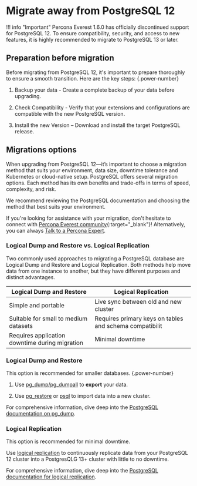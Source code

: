 # Migrate away from PostgreSQL 12

!!! info "Important"
    Percona Everest 1.6.0 has officially discontinued support for PostgreSQL 12. To ensure compatibility, security, and access to new features, it is highly recommended to migrate to PostgreSQL 13 or later.

## Preparation before migration

Before migrating from PostgreSQL 12, it's important to prepare thoroughly to ensure a smooth transition. Here are the key steps:
{.power-number}

1. Backup your data - Create a complete backup of your data before upgrading.

2. Check Compatibility - Verify that your extensions and configurations are compatible with the new PostgreSQL version.

3. Install the new Version – Download and install the target PostgreSQL release.


## Migrations options

When upgrading from PostgreSQL 12—it’s important to choose a migration method that suits your environment, data size, downtime tolerance and Kubernetes or cloud-native setup. PostgreSQL offers several migration options. Each method has its own benefits and trade-offs in terms of speed, complexity, and risk.

We recommend reviewing the PostgreSQL documentation and choosing the method that best suits your environment.

If you're looking for assistance with your migration, don't hesitate to connect with [Percona Everest community](https://forums.percona.com/t/welcome-to-perconas-community-forum/7){:target="_blank"}! Alternatively, you can always [Talk to a Percona Expert](../get-help.md#percona-experts).

### Logical Dump and Restore vs. Logical Replication

Two commonly used approaches to migrating a PostgreSQL database are Logical Dump and Restore and Logical Replication. Both methods help move data from one instance to another, but they have different purposes and distinct advantages.

| **Logical Dump and Restore** | **Logical Replication** |
|---------------------|----------|
| Simple and portable| Live sync between old and new cluster   |
| Suitable for small to medium datasets  | Requires primary keys on tables and schema compatibilit |
| Requires application downtime during migration   | Minimal downtime|



### Logical Dump and Restore

This option is recommended for smaller databases.
{.power-number}

1. Use [pg_dump/pg_dumpall](https://www.postgresql.org/docs/current/app-pgdump.html) to **export** your data.

2. Use [pg_restore](https://www.postgresql.org/docs/current/app-pgrestore.html) or [psql](https://www.postgresql.org/docs/current/app-psql.html) to import data into a new cluster.

For comprehensive information, dive deep into the [PostgreSQL documentation on pg_dump](https://www.postgresql.org/docs/current/backup-dump.html).

### Logical Replication

This option is recommended for minimal downtime.

Use [logical replication](https://www.postgresql.org/docs/current/logical-replication.html) to continuously replicate data from your PostgreSQL 12 cluster into a PostgresQLG 13+ cluster with little to no downtime.

For comprehensive information, dive deep into the [PostgreSQL documentation for logical replication](https://www.postgresql.org/docs/current/logical-replication.html).







